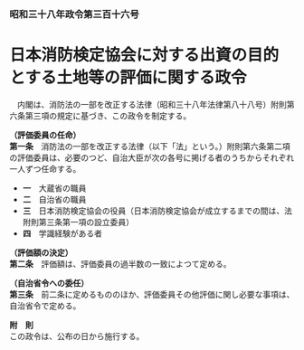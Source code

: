 ### 昭和三十八年政令第三百十六号  
# 日本消防検定協会に対する出資の目的とする土地等の評価に関する政令  
　内閣は、消防法の一部を改正する法律（昭和三十八年法律第八十八号）附則第六条第三項の規定に基づき、この政令を制定する。  
  
**（評価委員の任命）**  
**第一条**　消防法の一部を改正する法律（以下「法」という。）附則第六条第二項の評価委員は、必要のつど、自治大臣が次の各号に掲げる者のうちからそれぞれ一人ずつ任命する。  
* **一**　大蔵省の職員  
* **二**　自治省の職員  
* **三**　日本消防検定協会の役員（日本消防検定協会が成立するまでの間は、法附則第三条第一項の設立委員）  
* **四**　学識経験がある者  
  
**（評価額の決定）**  
**第二条**　評価額は、評価委員の過半数の一致によつて定める。  
  
**（自治省令への委任）**  
**第三条**　前二条に定めるもののほか、評価委員その他評価に関し必要な事項は、自治省令で定める。  
  
**附　則**  
この政令は、公布の日から施行する。  
  
